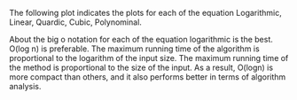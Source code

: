 The following plot indicates the plots for each of the equation Logarithmic, Linear, Quardic, Cubic, Polynominal. 

About the big o notation for each of the equation logarithmic is the best. O(log n) is preferable. The maximum running time of the algorithm is proportional to the logarithm of the input size. The maximum running time of the method is proportional to the size of the input. As a result, O(logn) is more compact than others, and it also performs better in terms of algorithm analysis.
